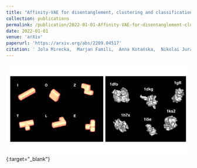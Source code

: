 ```yaml
---
title: "Affinity-VAE for disentanglement, clustering and classification of objects in multidimensional image data"
collection: publications
permalink: /publication/2022-01-01-Affinity-VAE-for-disentanglement-clustering-and-classification-of-objects-in-multidimensional-image-data
date: 2022-01-01
venue: 'arXiv'
paperurl: 'https://arxiv.org/abs/2209.04517'
citation: ' Jola Mirecka,  Marjan Famili,  Anna Kotańska,  Nikolai Juraschko,  Beatriz Costa-Gomes,  Colin Palmer,  Jeyan Thiyagalingam,  Tom Burnley,  Mark Basham,  Alan Lowe, &quot;Affinity-VAE for disentanglement, clustering and classification of objects in multidimensional image data.&quot; arXiv, 2022.'
---
```

[<img src="/images/2022-Mirecka.jpg" />](https://arxiv.org/abs/2209.04517){:target="_blank"}
